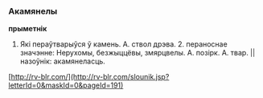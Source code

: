 ### Акамянелы
**прыметнік**

1. Які пераўтварыўся ў камень. А. ствол дрэва. 2. пераноснае значэнне: Нерухомы, безжыццёвы, змярцвелы. А. позірк. А. твар. || назоўнік: акамянеласць.

<a rel="author">[http://rv-blr.com/](http://rv-blr.com/slounik.jsp?letterId=0&maskId=0&pageId=191)</a>
